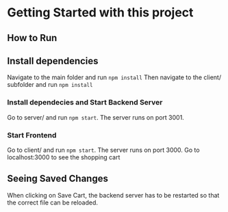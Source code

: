 # Getting Started with this project

## How to Run

## Install dependencies

Navigate to the main folder and run `npm install`
Then navigate to the client/ subfolder and run `npm install`

### Install dependecies and Start Backend Server

Go to server/ and run `npm start`. The server runs on port 3001.

### Start Frontend

Go to client/ and run `npm start`. The server runs on port 3000. Go to localhost:3000 to see the shopping cart

## Seeing Saved Changes

When clicking on Save Cart, the backend server has to be restarted so that the correct file can be reloaded.
